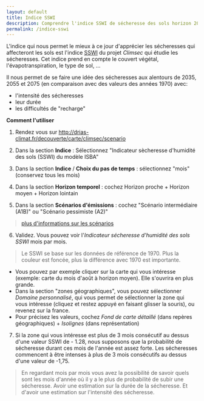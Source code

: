 ```yaml
---
layout: default
title: Indice SSWI
description: Comprendre l'indice SSWI de sécheresse des sols horizon 2035-2055
permalink: /indice-sswi
---
```


L'indice qui nous permet le mieux à ce jour d'apprécier les sécheresses qui affecteront les sols est l'indice [SSWI](http://www.drias-climat.fr/accompagnement/section/183) du projet *Climsec* qui étudie les sécheresses. Cet indice prend en compte le couvert végétal, l'évapotranspiration, le type de sol, ...

Il nous permet de se faire une idée des sécheresses aux alentours de 2035, 2055 et 2075 (en comparaison avec des valeurs des années 1970) avec:
- l'intensité des sécheresses 
- leur durée
- les difficultés de "recharge" 



**Comment l'utiliser**

1. Rendez vous sur http://drias-climat.fr/decouverte/carte/climsec/scenario

2. Dans la section **Indice** : Sélectionnez "Indicateur sècheresse d'humidité des sols (SSWI) du modèle ISBA"

3. Dans la section **Indice** / **Choix du pas de temps** : sélectionnez "mois" (conservez tous les mois)

4. Dans la section **Horizon temporel** : cochez Horizon proche + Horizon moyen + Horizon lointain

5. Dans la section **Scénarios d'émissions** : cochez "Scénario intermédiaire (A1B)" ou "Scénario pessimiste (A2)" 
>[plus d'informations sur les scénarios](http://www.meteofrance.fr/climat-passe-et-futur/le-giec-groupe-dexperts-intergouvernemental-sur-levolution-du-climat/les-scenarios-du-giec)


6. Validez. Vous pouvez voir l'*Indicateur sécheresse d'humidité des sols SSWI* mois par mois. 
>Le SSWI se base sur les données de référence de 1970. Plus la couleur est foncée, plus la différence avec 1970 est importante.

* Vous pouvez par exemple cliquer sur la carte qui vous intéresse (exemple: carte du mois d'août à horizon moyen). Elle s'ouvrira en plus grande.  
* Dans la section "zones géographiques", vous pouvez sélectionner *Domaine personnalisé*, qui vous permet de sélectionner la zone qui vous intéresse (cliquez et restez appuyé en faisant glisser la souris), ou revenez sur la france.  
* Pour précisez les valeurs, cochez *Fond de carte détaillé* (dans repères géographiques) + *Isolignes* (dans représentation) 

7. Si la zone qui vous intéresse est plus de 3 mois consécutif au dessus d'une valeur SSWI de - 1.28, nous supposons que la probabilité de sécheresse durant ces mois de l'année est assez forte. Les sécheresses commencent à être intenses à plus de 3 mois consécutifs au dessus d'une valeur de -1,75. 
> En regardant mois par mois vous avez la possibilité de savoir quels sont les mois d'année où il y a le plus de probabilité de subir une sécheresse. Avoir une estimation sur la durée de la sécheresse.  Et d'avoir une estimation sur l'intensité des sécheresse. 

